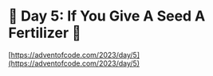# 🎄 Day 5: If You Give A Seed A Fertilizer 🎄

[https://adventofcode.com/2023/day/5](https://adventofcode.com/2023/day/5)
